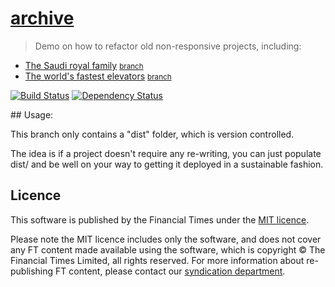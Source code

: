 # [archive](https://ig.ft.com/archive)

> Demo on how to refactor old non-responsive projects, including:

* [The Saudi royal family](https://ig.ft.com/saudi-arabia-royal-family-tree/) <small>[branch][saudibranch]</small>
* [The world's fastest elevators](https://ig.ft.com/worlds-fastest-lifts/) <small>[branch][elevatorsbranch]</small>

[![Build Status][circle-image]][circle-url] [![Dependency Status][devdeps-image]][devdeps-url]

## Usage:

This branch only contains a "dist" folder, which is version controlled.

The idea is if a project doesn't require any re-writing, you can just populate dist/
and be well on your way to getting it deployed in a sustainable fashion.

## Licence
This software is published by the Financial Times under the [MIT licence](http://opensource.org/licenses/MIT).

Please note the MIT licence includes only the software, and does not cover any FT content made available using the software, which is copyright &copy; The Financial Times Limited, all rights reserved. For more information about re-publishing FT content, please contact our [syndication department](http://syndication.ft.com/).

<!-- badge URLs -->
[circle-url]: https://circleci.com/gh/ft-interactive/archive
[circle-image]: https://circleci.com/gh/ft-interactive/archive/tree/master.svg?style=shield

[devdeps-url]: https://david-dm.org/ft-interactive/archive#info=devDependencies
[devdeps-image]: https://img.shields.io/david/dev/ft-interactive/archive.svg?style=flat-square

<!-- Link refs -->
[saudibranch]: https://github.com/ft-interactive/archive/tree/saudi
[elevatorsbranch]: https://github.com/ft-interactive/archive/tree/worlds-fastest-lifts
